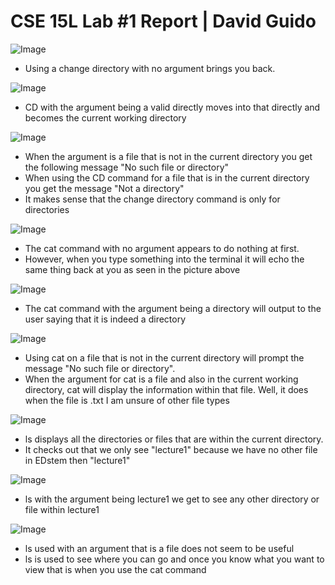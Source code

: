 # CSE 15L Lab #1 Report | David Guido


![Image](CD_No_Arg.png)
* Using a change directory with no argument brings you back. 

![Image](CD_lecture1.png)
* CD with the argument being a valid directly moves into that directly and becomes the current working directory 


![Image](CD3png.png)
* When the argument is a file that is not in the current directory you get the following message "No such file or directory"
* When using the CD command for a file that is in the current directory you get the message "Not a directory"
* It makes sense that the change directory command is only for directories


![Image](cat1.png)
* The cat command with no argument appears to do nothing at first.
* However, when you type something into the terminal it will echo the same thing back at you as seen in the picture above


![Image](cat2.png)
* The cat command with the argument being a directory will output to the user saying that it is indeed a directory


![Image](cat3.png)
* Using cat on a file that is not in the current directory will prompt the message "No such file or directory".
* When the argument for cat is a file and also in the current working directory, cat will display the information within that file. Well, it does when the file is .txt I am unsure of other file types


![Image](ls1.png)
* ls displays all the directories or files that are within the current directory.
* It checks out that we only see "lecture1" because we have no other file in EDstem then "lecture1"


![Image](ls_3.png)
* ls with the argument being lecture1 we get to see any other directory or file within lecture1


![Image](ls_3.png)
* ls used with an argument that is a file does not seem to be useful
* ls is used to see where you can go and once you know what you want to view that is when you use the cat command


